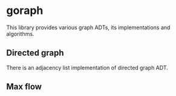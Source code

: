 # goraph

This library provides various graph ADTs, its implementations and algorithms.

## Directed graph

There is an adjacency list implementation of directed graph ADT.

## Max flow

